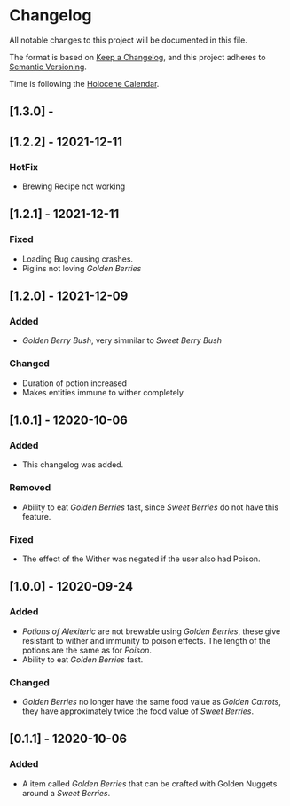 # Changelog
All notable changes to this project will be documented in this file.

The format is based on [Keep a Changelog](https://keepachangelog.com/en/1.0.0/),
and this project adheres to [Semantic Versioning](https://semver.org/spec/v2.0.0.html).

Time is following the [Holocene Calendar](https://en.wikipedia.org/wiki/Holocene_calendar).

## [1.3.0] -

## [1.2.2] - 12021-12-11
### HotFix
- Brewing Recipe not working

## [1.2.1] - 12021-12-11
### Fixed
- Loading Bug causing crashes.
- Piglins not loving _Golden Berries_

## [1.2.0] - 12021-12-09
### Added
- _Golden Berry Bush_, very simmilar to _Sweet Berry Bush_

### Changed
- Duration of potion increased
- Makes entities immune to wither completely

## [1.0.1] - 12020-10-06
### Added
- This changelog was added.

### Removed
- Ability to eat _Golden Berries_ fast, since _Sweet Berries_ do not have this feature.

### Fixed
- The effect of the Wither was negated if the user also had Poison.

## [1.0.0] - 12020-09-24
### Added
- _Potions of Alexiteric_ are not brewable using _Golden Berries_, these give resistant to wither and immunity 
to poison effects. The length of the potions are the same as for _Poison_.
- Ability to eat _Golden Berries_ fast.

### Changed
- _Golden Berries_ no longer have the same food value as _Golden Carrots_, they have approximately twice the food value of _Sweet Berries_.

## [0.1.1] - 12020-10-06
### Added
- A item called _Golden Berries_ that can be crafted with Golden Nuggets around a _Sweet Berries_.
